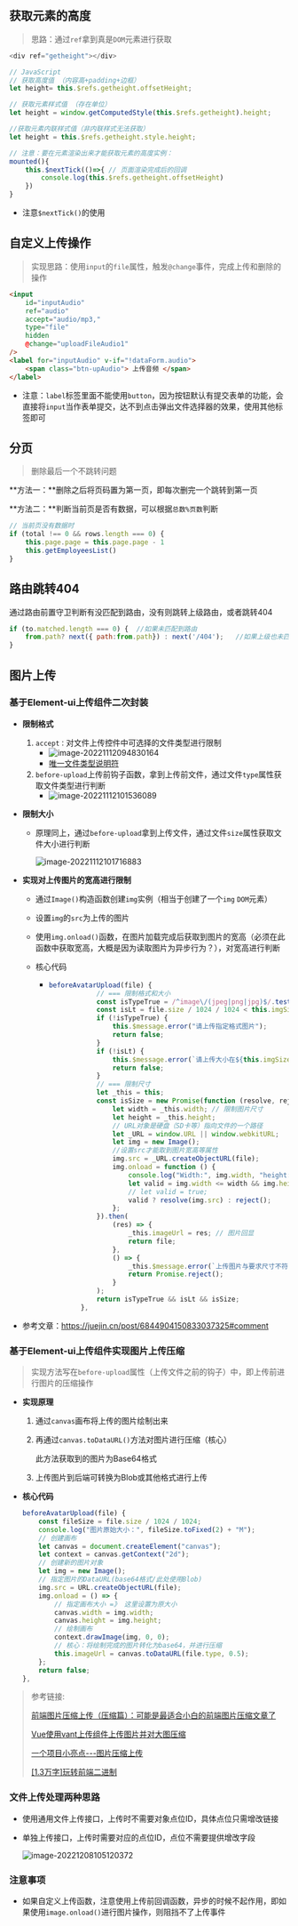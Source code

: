 ## 获取元素的高度

> 思路：通过`ref`拿到真是`DOM`元素进行获取

```js
<div ref="getheight"></div>

// JavaScript
// 获取高度值 （内容高+padding+边框）
let height= this.$refs.getheight.offsetHeight;  

// 获取元素样式值 （存在单位）
let height = window.getComputedStyle(this.$refs.getheight).height;

//获取元素内联样式值（非内联样式无法获取）
let height = this.$refs.getheight.style.height;  

// 注意：要在元素渲染出来才能获取元素的高度实例： 
mounted(){
    this.$nextTick(()=>{ // 页面渲染完成后的回调
        console.log(this.$refs.getheight.offsetHeight)
    })
}
```

- 注意`$nextTick()`的使用



## 自定义上传操作

> 实现思路：使用`input`的`file`属性，触发`@change`事件，完成上传和删除的操作

```html
<input
    id="inputAudio"
    ref="audio"
    accept="audio/mp3,"
    type="file"
    hidden
    @change="uploadFileAudio1"
/>
<label for="inputAudio" v-if="!dataForm.audio">
    <span class="btn-upAudio"> 上传音频 </span>
</label>
```

- 注意：`label`标签里面不能使用`button`，因为按钮默认有提交表单的功能，会直接将`input`当作表单提交，达不到点击弹出文件选择器的效果，使用其他标签即可



## 分页

> 删除最后一个不跳转问题

**方法一：**删除之后将页码置为第一页，即每次删完一个跳转到第一页

**方法二：**判断当前页是否有数据，可以根据`总数%页数`判断

```js
// 当前页没有数据时
if (total !== 0 && rows.length === 0) {
    this.page.page = this.page.page - 1
    this.getEmployeesList()
}
```



## 路由跳转404

通过路由前置守卫判断有没匹配到路由，没有则跳转上级路由，或者跳转404

```js
if (to.matched.length === 0) {  //如果未匹配到路由
    from.path? next({ path:from.path}) : next('/404');   //如果上级也未匹配到路由则跳转主页面，如果上级能匹配到则转上级路由
}
```


##  图片上传
###  基于Element-ui上传组件二次封装

- **限制格式**

  1. `accept：`对文件上传控件中可选择的文件类型进行限制
     - ![image-20221112094830164](C:\Users\Admin\Documents\Typora\vue.assets\image-20221112094830164.png)
     - [唯一文件类型说明符](https://developer.mozilla.org/zh-CN/docs/Web/HTML/Element/input/file#%E5%94%AF%E4%B8%80%E6%96%87%E4%BB%B6%E7%B1%BB%E5%9E%8B%E8%AF%B4%E6%98%8E%E7%AC%A6)
  2. `before-upload`上传前钩子函数，拿到上传前文件，通过文件`type`属性获取文件类型进行判断
     - ![image-20221112101536089](C:\Users\Admin\Documents\Typora\vue.assets\image-20221112101536089.png)

- **限制大小**

  - 原理同上，通过`before-upload`拿到上传文件，通过文件`size`属性获取文件大小进行判断

    ![image-20221112101716883](C:\Users\Admin\Documents\Typora\vue.assets\image-20221112101716883.png)

- **实现对上传图片的宽高进行限制**

  - 通过`Image()`构造函数创建`img`实例（相当于创建了一个`img` `DOM`元素）

  - 设置`img`的`src`为上传的图片

  - 使用`img.onload()`函数，在图片加载完成后获取到图片的宽高（必须在此函数中获取宽高，大概是因为读取图片为异步行为？），对宽高进行判断

  - 核心代码

    - ```js
      beforeAvatarUpload(file) {
                  // === 限制格式和大小
                  const isTypeTrue = /^image\/(jpeg|png|jpg)$/.test(file.type);
                  const isLt = file.size / 1024 / 1024 < this.imgSize;
                  if (!isTypeTrue) {
                      this.$message.error("请上传指定格式图片");
                      return false;
                  }
                  if (!isLt) {
                      this.$message.error(`请上传大小在${this.imgSize}M内的图片`);
                      return false;
                  }
                  // === 限制尺寸
                  let _this = this;
                  const isSize = new Promise(function (resolve, reject) {
                      let width = _this.width; // 限制图片尺寸
                      let height = _this.height;
                      // URL对象是硬盘（SD卡等）指向文件的一个路径
                      let _URL = window.URL || window.webkitURL;
                      let img = new Image();
                      //设置src才能取到图片宽高等属性
                      img.src = _URL.createObjectURL(file);
                      img.onload = function () {
                          console.log("Width:", img.width, "height:", img.height);
                          let valid = img.width <= width && img.height <= height;
                          // let valid = true;
                          valid ? resolve(img.src) : reject();
                      };
                  }).then(
                      (res) => {
                          _this.imageUrl = res; // 图片回显
                          return file;
                      },
                      () => {
                          _this.$message.error(`上传图片与要求尺寸不符,请重新上传`);
                          return Promise.reject();
                      }
                  );
                  return isTypeTrue && isLt && isSize;
              },
      ```

- 参考文章：https://juejin.cn/post/6844904150833037325#comment

### 基于Element-ui上传组件实现图片上传压缩

> 实现方法写在`before-upload`属性（上传文件之前的钩子）中，即上传前进行图片的压缩操作

- **实现原理**

  1. 通过`canvas`画布将上传的图片绘制出来

  2. 再通过`canvas.toDataURL()`方法对图片进行压缩（核心）

     此方法获取到的图片为Base64格式

  3. 上传图片到后端可转换为Blob或其他格式进行上传

- **核心代码**

  ```js
  beforeAvatarUpload(file) {
      const fileSize = file.size / 1024 / 1024;
      console.log("图片原始大小：", fileSize.toFixed(2) + "M");
      // 创建画布
      let canvas = document.createElement("canvas");
      let context = canvas.getContext("2d");
      // 创建新的图片对象
      let img = new Image();
      // 指定图片的DataURL(base64格式/此处使用Blob)
      img.src = URL.createObjectURL(file);
      img.onload = () => {
          // 指定画布大小 =》 这里设置为原大小
          canvas.width = img.width;
          canvas.height = img.height;
          // 绘制画布
          context.drawImage(img, 0, 0);
          // 核心：将绘制完成的图片转化为base64，并进行压缩
          this.imageUrl = canvas.toDataURL(file.type, 0.5);
      };
      return false;
  },
  ```



>  参考链接:
>
>  [前端图片压缩上传（压缩篇）：可能是最适合小白的前端图片压缩文章了](https://juejin.cn/post/7081619017365979149)
>
>  [Vue使用vant上传组件上传图片并对大图压缩](https://juejin.cn/post/6844903742416879630)
>
>  [一个项目小亮点---图片压缩上传](https://juejin.cn/post/7081619017365979149)
>
>  [[1.3万字]玩转前端二进制](https://juejin.cn/post/6846687590783909902)

### 文件上传处理两种思路

- 使用通用文件上传接口，上传时不需要对象点位ID，具体点位只需增改链接

- 单独上传接口，上传时需要对应的点位ID，点位不需要提供增改字段

  ![image-20221208105120372](C:\Users\Admin\Documents\Typora\vue.assets\image-20221208105120372.png) 



### 注意事项

- 如果自定义上传函数，注意使用上传前回调函数，异步的时候不起作用，即如果使用`image.onload()`进行图片操作，则阻挡不了上传事件
